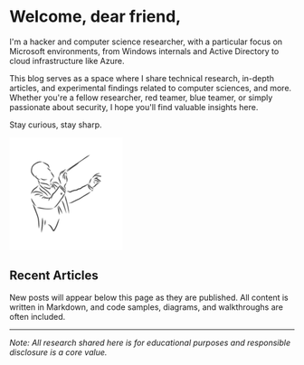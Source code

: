 # Welcome, dear friend,

I'm a hacker and computer science researcher, with a particular focus on Microsoft environments, from Windows internals and Active Directory to cloud infrastructure like Azure.

This blog serves as a space where I share technical research, in-depth articles, and experimental findings related to computer sciences, and more. Whether you're a fellow researcher, red teamer, blue teamer, or simply passionate about security, I hope you'll find valuable insights here.

Stay curious, stay sharp.

![icon](images/logo.png)

## Recent Articles

New posts will appear below this page as they are published. All content is written in Markdown, and code samples, diagrams, and walkthroughs are often included.

---

*Note: All research shared here is for educational purposes and responsible disclosure is a core value.*
